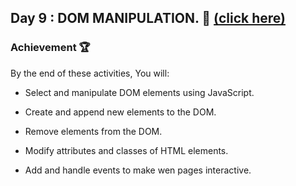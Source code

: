 ## Day 9 : DOM MANIPULATION. 🚀 [(click here)](Day9.js)

### Achievement 🏆

By the end of these activities, You will:

- Select and manipulate DOM elements using JavaScript.

- Create and append new elements to the DOM.

- Remove elements from the DOM.

- Modify attributes and classes of HTML elements.

- Add and handle events to make wen pages interactive.
